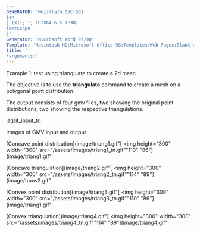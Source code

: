 ```yaml
---
GENERATOR: 'Mozilla/4.05C-SGI 
[en
] (X11; I; IRIX64 6.5 IP30) 
[Netscape
]'
Generator: 'Microsoft Word 97/98'
Template: 'Macintosh HD:Microsoft Office 98:Templates:Web Pages:Blank Web Page'
title: '
*arguments:'
---
```


Example 1: test using triangulate to create a 2d mesh.


 The objective is to use the **triangulate** command to create a mesh
 on a polygonal point distribution.

 The output consists of four gmv files, two showing the original point
 distributions, two showing the respective triangulations.

 [lagrit\_input\_tri](../lagrit_input_tri)

Images of GMV input and output

[Concave point
distribution](image/triang1.gif"[
<img height="300" width="300" src="/assets/images/triang1_tn.gif""110"
"86"](image/triang1.gif"

[Concave
triangulation](image/triang2.gif"[
<img height="300" width="300" src="/assets/images/triang2_tn.gif""114"
"89"](image/trans2.gif"

[Convex point
distribution](image/triang3.gif"[
<img height="300" width="300" src="/assets/images/triang3_tn.gif""110"
"86"](image/triang1.gif"

[Convex
triangulation](image/triang4.gif"[
<img height="300" width="300" src="/assets/images/triang4_tn.gif""114"
"89"](image/triang4.gif"
